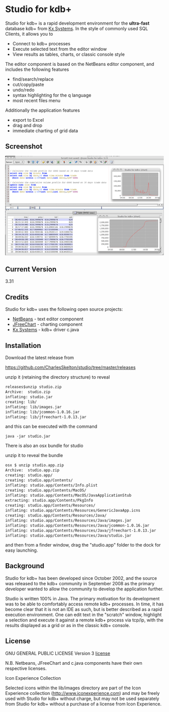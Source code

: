 Studio for kdb+
=========

Studio for kdb+ is a rapid development environment for the **ultra-fast** database kdb+ from [Kx Systems]. In the style of commonly used SQL Clients, it allows you to

  - Connect to kdb+ processes
  - Execute selected text from the editor window
  - View results as tables, charts, or classic console style 

The editor component is based on the NetBeans editor component, and includes the following features
  - find/search/replace
  - cut/copy/paste
  - undo/redo
  - syntax highlighting for the q language
  - most recent files menu

Additionally the application features
  - export to Excel
  - drag and drop
  - immediate charting of grid data

Screenshot
---------
![alt tag](https://raw.githubusercontent.com/CharlesSkelton/studio/master/meta/ssthumb.png)

Current Version
----

3.31

Credits
-----------

Studio for kdb+ uses the following open source projects:

* [NetBeans] - text editor component
* [JFreeChart] - charting component
* [Kx Systems] - kdb+ driver c.java

Installation
--------------
Download the latest release from

https://github.com/CharlesSkelton/studio/tree/master/releases

unzip it (retaining the directory structure) to reveal


    releases$unzip studio.zip
    Archive:  studio.zip
    inflating: studio.jar
    creating: lib/
    inflating: lib/images.jar
    inflating: lib/jcommon-1.0.16.jar
    inflating: lib/jfreechart-1.0.13.jar

and this can be executed with the command

    java -jar studio.jar

There is also an osx bundle for studio

unzip it to reveal the bundle

    osx $ unzip studio.app.zip
    Archive:  studio.app.zip
    creating: studio.app/
    creating: studio.app/Contents/
    inflating: studio.app/Contents/Info.plist
    creating: studio.app/Contents/MacOS/
    inflating: studio.app/Contents/MacOS/JavaApplicationStub
    extracting: studio.app/Contents/PkgInfo
    creating: studio.app/Contents/Resources/
    inflating: studio.app/Contents/Resources/GenericJavaApp.icns
    creating: studio.app/Contents/Resources/Java/
    inflating: studio.app/Contents/Resources/Java/images.jar
    inflating: studio.app/Contents/Resources/Java/jcommon-1.0.16.jar
    inflating: studio.app/Contents/Resources/Java/jfreechart-1.0.13.jar
    inflating: studio.app/Contents/Resources/Java/studio.jar

and then from a finder window, drag the "studio.app" folder to the dock for easy launching.

Background
----------
Studio for kdb+ has been developed since October 2002, and the source was released to the kdb+ community in September 2008 as the primary developer wanted to allow the community to develop the application further.

Studio is written 100% in Java. The primary motivation for its development was to be able to comfortably access remote kdb+ processes. In time, it has become clear that it is not an IDE as such, but is better described as a rapid execution environment. One can edit text in the "scratch" window, highlight a selection and execute it against a remote kdb+ process via tcp/ip, with the results displayed as a grid or as in the classic kdb+ console.

License
-------
GNU GENERAL PUBLIC LICENSE Version 3 [license]

N.B. Netbeans, JFreeChart and c.java components have their own respective licenses.

Icon Experience Collection

Selected icons within the lib/images directory are part of the Icon Experience
collection (http://www.iconexperience.com) and may be freely used with Studio for kdb+
without charge, but may not be used separately from Studio for kdb+ without a purchase
of a license from Icon Experience.

[Kx Systems]:http://www.kx.com
[Netbeans]:http:///netbeans.org
[license]:https://github.com/CharlesSkelton/studio/blob/master/license.md
[git-repo-url]:https://github.com/CharlesSkelton/studio
[JFreeChart]:http://www.jfree.org/jfreechart/
